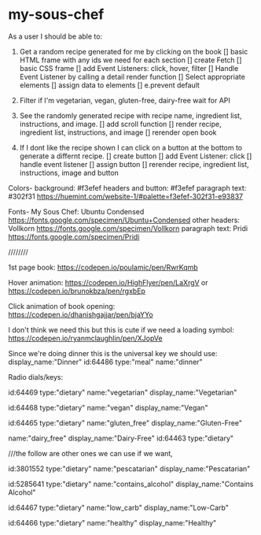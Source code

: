 # my-sous-chef

As a user I should be able to:

1. Get a random recipe generated for me by clicking on the book
[] basic HTML frame with any ids we need for each section
[] create Fetch
[] basic CSS frame
[] add Event Listeners: click, hover, filter
[] Handle Event Listener by calling a detail render function
[] Select appropriate elements
[] assign data to elements
[] e.prevent default

2. Filter if I'm vegetarian, vegan, gluten-free, dairy-free
 wait for API

3. See the randomly generated recipe with recipe name, ingredient list, instructions, and image.
[] add scroll function
[] render recipe, ingredient list, instructions, and image
[] rerender open book

4. If I dont like the recipe shown I can click on a button at the bottom to generate a differnt recipe.
[] create button
[] add Event Listener: click
[] handle event listener
[] assign button
[] rerender recipe, ingredient list, instructions, image and button
>>>>>>> 
Colors-
background: #f3efef
headers and button: #f3efef
paragraph text: #302f31
https://huemint.com/website-1/#palette=f3efef-302f31-e93837


Fonts-
My Sous Chef: Ubuntu Condensed
https://fonts.google.com/specimen/Ubuntu+Condensed
other headers: Vollkorn
https://fonts.google.com/specimen/Vollkorn
paragraph text: Pridi
https://fonts.google.com/specimen/Pridi

////////

1st page book: 
https://codepen.io/poulamic/pen/RwrKqmb

Hover animation:
https://codepen.io/HighFlyer/pen/LaXrgV
or 
https://codepen.io/brunokbza/pen/rgxbEp

Click animation of book opening:
https://codepen.io/dhanishgajjar/pen/bjaYYo

I don't think we need this but this is cute if we need a loading symbol: https://codepen.io/ryanmclaughlin/pen/XJopVe


Since we're doing dinner this is the universal key we should use: display_name:"Dinner"
id:64486
type:"meal"
name:"dinner"


Radio dials/keys:

id:64469
type:"dietary"
name:"vegetarian"
display_name:"Vegetarian"

id:64468
type:"dietary"
name:"vegan"
display_name:"Vegan"

id:64465
type:"dietary"
name:"gluten_free"
display_name:"Gluten-Free"

name:"dairy_free"
display_name:"Dairy-Free"
id:64463
type:"dietary"

///the follow are other ones we can use if we want, 

id:3801552
type:"dietary"
name:"pescatarian"
display_name:"Pescatarian"

id:5285641
type:"dietary"
name:"contains_alcohol"
display_name:"Contains Alcohol"

id:64467
type:"dietary"
name:"low_carb"
display_name:"Low-Carb"

id:64466
type:"dietary"
name:"healthy"
display_name:"Healthy"